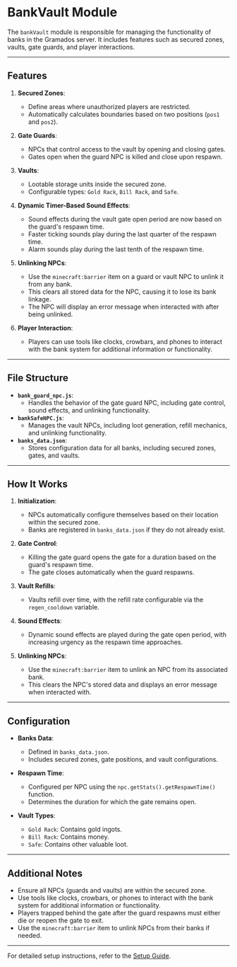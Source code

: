 # BankVault Module

The `bankVault` module is responsible for managing the functionality of banks in the Gramados server. It includes features such as secured zones, vaults, gate guards, and player interactions.

---

## Features

1. **Secured Zones**:
   - Define areas where unauthorized players are restricted.
   - Automatically calculates boundaries based on two positions (`pos1` and `pos2`).

2. **Gate Guards**:
   - NPCs that control access to the vault by opening and closing gates.
   - Gates open when the guard NPC is killed and close upon respawn.

3. **Vaults**:
   - Lootable storage units inside the secured zone.
   - Configurable types: `Gold Rack`, `Bill Rack`, and `Safe`.

4. **Dynamic Timer-Based Sound Effects**:
   - Sound effects during the vault gate open period are now based on the guard's respawn time.
   - Faster ticking sounds play during the last quarter of the respawn time.
   - Alarm sounds play during the last tenth of the respawn time.

5. **Unlinking NPCs**:
   - Use the `minecraft:barrier` item on a guard or vault NPC to unlink it from any bank.
   - This clears all stored data for the NPC, causing it to lose its bank linkage.
   - The NPC will display an error message when interacted with after being unlinked.

6. **Player Interaction**:
   - Players can use tools like clocks, crowbars, and phones to interact with the bank system for additional information or functionality.

---

## File Structure

- **`bank_guard_npc.js`**:
  - Handles the behavior of the gate guard NPC, including gate control, sound effects, and unlinking functionality.
- **`bankSafeNPC.js`**:
  - Manages the vault NPCs, including loot generation, refill mechanics, and unlinking functionality.
- **`banks_data.json`**:
  - Stores configuration data for all banks, including secured zones, gates, and vaults.

---

## How It Works

1. **Initialization**:
   - NPCs automatically configure themselves based on their location within the secured zone.
   - Banks are registered in `banks_data.json` if they do not already exist.

2. **Gate Control**:
   - Killing the gate guard opens the gate for a duration based on the guard's respawn time.
   - The gate closes automatically when the guard respawns.

3. **Vault Refills**:
   - Vaults refill over time, with the refill rate configurable via the `regen_cooldown` variable.

4. **Sound Effects**:
   - Dynamic sound effects are played during the gate open period, with increasing urgency as the respawn time approaches.

5. **Unlinking NPCs**:
   - Use the `minecraft:barrier` item to unlink an NPC from its associated bank.
   - This clears the NPC's stored data and displays an error message when interacted with.

---

## Configuration

- **Banks Data**:
  - Defined in `banks_data.json`.
  - Includes secured zones, gate positions, and vault configurations.

- **Respawn Time**:
  - Configured per NPC using the `npc.getStats().getRespawnTime()` function.
  - Determines the duration for which the gate remains open.

- **Vault Types**:
  - `Gold Rack`: Contains gold ingots.
  - `Bill Rack`: Contains money.
  - `Safe`: Contains other valuable loot.

---

## Additional Notes

- Ensure all NPCs (guards and vaults) are within the secured zone.
- Use tools like clocks, crowbars, or phones to interact with the bank system for additional information or functionality.
- Players trapped behind the gate after the guard respawns must either die or reopen the gate to exit.
- Use the `minecraft:barrier` item to unlink NPCs from their banks if needed.

---

For detailed setup instructions, refer to the [Setup Guide](./setup_guide.md).
